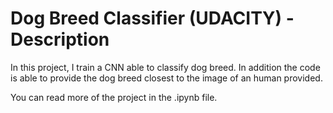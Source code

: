 # Dog Breed Classifier (UDACITY) - Description

In this project, I train a CNN able to classify dog breed. In addition the code is able to provide the dog breed closest to the image of an human provided.

You can read more of the project in the .ipynb file. 


